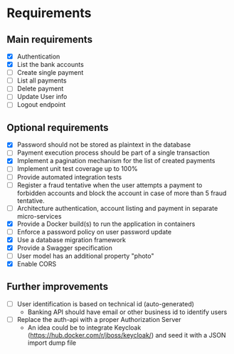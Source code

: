 # Requirements

## Main requirements

- [x] Authentication
- [x] List the bank accounts
- [ ] Create single payment
- [ ] List all payments
- [ ] Delete payment
- [ ] Update User info
- [ ] Logout endpoint

## Optional requirements

- [x] Password should not be stored as plaintext in the database
- [ ] Payment execution process should be part of a single transaction
- [x] Implement a pagination mechanism for the list of created payments
- [ ] Implement unit test coverage up to 100%
- [ ] Provide automated integration tests
- [ ] Register a fraud tentative when the user attempts a payment to forbidden accounts and block the account in case of more than 5 fraud tentative.
- [ ] Architecture authentication, account listing and payment in separate micro-services
- [x] Provide a Docker build(s) to run the application in containers
- [ ] Enforce a password policy on user password update
- [x] Use a database migration framework
- [x] Provide a Swagger specification
- [ ] User model has an additional property "photo"
- [x] Enable CORS

## Further improvements

- [ ] User identification is based on technical id (auto-generated)
  - Banking API should have email or other business id to identify users
- [ ] Replace the auth-api with a proper Authorization Server
  - An idea could be to integrate Keycloak (<https://hub.docker.com/r/jboss/keycloak/>) and seed it with a JSON import dump file
